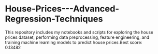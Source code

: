 # House-Prices---Advanced-Regression-Techniques
 This repository includes my notebooks and scripts for exploring the house prices dataset, performing data preprocessing, feature engineering, and training machine learning models to predict house prices.Best score: 0.13482
